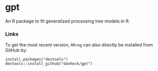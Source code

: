 <!--
[![CRAN_Status_Badge](http://www.r-pkg.org/badges/version/RRreg)](http://cran.r-project.org/package=RRreg)
[![Build Status](https://travis-ci.org/danheck/RRreg.svg?branch=master)](https://travis-ci.org/danheck/RRreg)
[![Licence](https://img.shields.io/badge/licence-GPL--2-green.svg)](https://www.gnu.org/licenses/old-licenses/gpl-2.0.html)
[![monthly downloads](http://cranlogs.r-pkg.org/badges/RRreg)](http://cranlogs.r-pkg.org/badges/RRreg)
[![total downloads](http://cranlogs.r-pkg.org/badges/grand-total/RRreg)](http://cranlogs.r-pkg.org/badges/grand-total/RRreg)
[![Research software impact](http://depsy.org/api/package/cran/RRreg/badge.svg)](http://depsy.org/package/r/RRreg)
-->

gpt
=====

An R package to fit generalized processing tree models in R.

### Links

To get the most recent version, `RRreg` can also directly be installed from GitHub by:
```
install.packages("devtools")
devtools::install_github("danheck/gpt")
```
